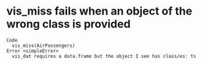 # vis_miss fails when an object of the wrong class is provided

    Code
      vis_miss(AirPassengers)
    Error <simpleError>
      vis_dat requires a data.frame but the object I see has class/es: ts

